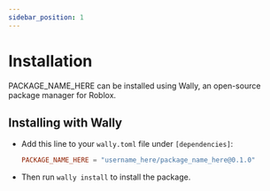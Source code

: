 ```yaml
---
sidebar_position: 1
---
```


# Installation

PACKAGE_NAME_HERE can be installed using Wally, an open-source package manager for Roblox.

## Installing with Wally

* Add this line to your `wally.toml` file under `[dependencies]`:

	```toml
	PACKAGE_NAME_HERE = "username_here/package_name_here@0.1.0"
	```

* Then run `wally install` to install the package.
